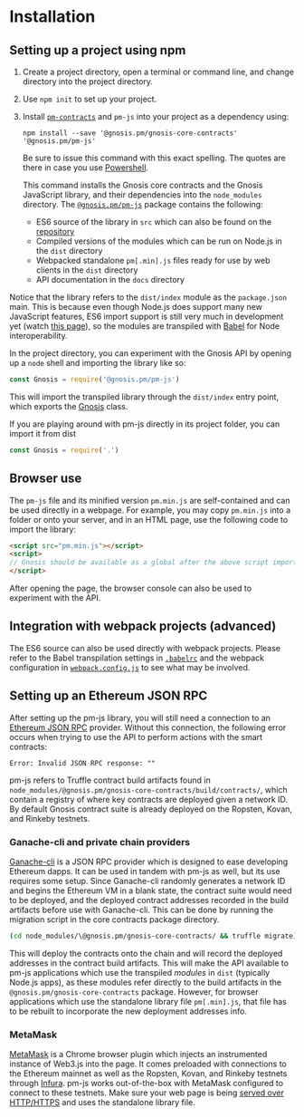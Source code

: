 # Installation

## Setting up a project using npm

1. Create a project directory, open a terminal or command line, and change directory into the project directory.

2. Use `npm init` to set up your project.

3. Install [`pm-contracts`](https://github.com/gnosis/pm-contracts) and `pm-js` into your project as a dependency using:
   
       npm install --save '@gnosis.pm/gnosis-core-contracts' '@gnosis.pm/pm-js'
   
   Be sure to issue this command with this exact spelling. The quotes are there in case you use [Powershell](https://stackoverflow.com/a/5571703/1796894).

   This command installs the Gnosis core contracts and the Gnosis JavaScript library, and their dependencies into the `node_modules` directory. The [`@gnosis.pm/pm-js`](https://www.npmjs.com/package/@gnosis.pm/pm-js) package contains the following:

   * ES6 source of the library in `src` which can also be found on the [repository](https://github.com/gnosis/pm-js)
   * Compiled versions of the modules which can be run on Node.js in the `dist` directory
   * Webpacked standalone `pm[.min].js` files ready for use by web clients in the `dist` directory
   * API documentation in the `docs` directory


Notice that the library refers to the `dist/index` module as the `package.json` main. This is because even though Node.js does support many new JavaScript features, ES6 import support is still very much in development yet (watch [this page](https://nodejs.org/api/esm.html#esm_ecmascript_modules)), so the modules are transpiled with [Babel](https://babeljs.io/) for Node interoperability.

In the project directory, you can experiment with the Gnosis API by opening up a `node` shell and importing the library like so:

```js
const Gnosis = require('@gnosis.pm/pm-js')
```

This will import the transpiled library through the `dist/index` entry point, which exports the [Gnosis](api-reference.html#Gnosis) class.

If you are playing around with pm-js directly in its project folder, you can import it from dist

```js
const Gnosis = require('.')
```

## Browser use

The `pm-js` file and its minified version `pm.min.js` are self-contained and can be used directly in a webpage. For example, you may copy `pm.min.js` into a folder or onto your server, and in an HTML page, use the following code to import the library:

```html
<script src="pm.min.js"></script>
<script>
// Gnosis should be available as a global after the above script import, so this subsequent script tag can make use of the API.
</script>
```

After opening the page, the browser console can also be used to experiment with the API.

## Integration with webpack projects (advanced)

The ES6 source can also be used directly with webpack projects. Please refer to the Babel transpilation settings in [`.babelrc`](https://github.com/gnosis/pm-js/blob/master/.babelrc) and the webpack configuration in [`webpack.config.js`](https://github.com/gnosis/pm-js/blob/master/webpack.config.js) to see what may be involved.

## Setting up an Ethereum JSON RPC

After setting up the pm-js library, you will still need a connection to an [Ethereum JSON RPC](https://github.com/ethereum/wiki/wiki/JSON-RPC) provider. Without this connection, the following error occurs when trying to use the API to perform actions with the smart contracts:

```
Error: Invalid JSON RPC response: ""
```

pm-js refers to Truffle contract build artifacts found in `node_modules/@gnosis.pm/gnosis-core-contracts/build/contracts/`, which contain a registry of where key contracts are deployed given a network ID. By default Gnosis contract suite is already deployed on the Ropsten, Kovan, and Rinkeby testnets.

### Ganache-cli and private chain providers

[Ganache-cli](https://github.com/trufflesuite/ganache-cli) is a JSON RPC provider which is designed to ease developing Ethereum dapps. It can be used in tandem with pm-js as well, but its use requires some setup. Since Ganache-cli randomly generates a network ID and begins the Ethereum VM in a blank state, the contract suite would need to be deployed, and the deployed contract addresses recorded in the build artifacts before use with Ganache-cli. This can be done by running the migration script in the core contracts package directory.

```sh
(cd node_modules/\@gnosis.pm/gnosis-core-contracts/ && truffle migrate)
```

This will deploy the contracts onto the chain and will record the deployed addresses in the contract build artifacts. This will make the API available to pm-js applications which use the transpiled *modules* in `dist` (typically Node.js apps), as these modules refer directly to the build artifacts in the `@gnosis.pm/gnosis-core-contracts` package. However, for browser applications which use the standalone library file `pm[.min].js`, that file has to be rebuilt to incorporate the new deployment addresses info.

### MetaMask

[MetaMask](https://metamask.io/) is a Chrome browser plugin which injects an instrumented instance of Web3.js into the page. It comes preloaded with connections to the Ethereum mainnet as well as the Ropsten, Kovan, and Rinkeby testnets through [Infura](https://infura.io/). pm-js works out-of-the-box with MetaMask configured to connect to these testnets. Make sure your web page is being [served over HTTP/HTTPS](https://github.com/MetaMask/faq/blob/master/DEVELOPERS.md) and uses the standalone library file.
